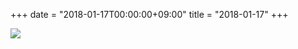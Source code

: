 +++
date = "2018-01-17T00:00:00+09:00"
title = "2018-01-17"
+++

<img class="img-fluid" src="/2018-01-17.jpg" />

